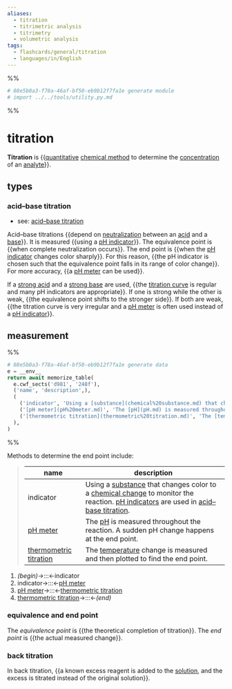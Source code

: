 ```yaml
---
aliases:
  - titration
  - titrimetric analysis
  - titrimetry
  - volumetric analysis
tags:
  - flashcards/general/titration
  - languages/in/English
---
```


%%
```Python
# 08e5b0a3-f78a-46af-bf50-eb9b12f7fa1e generate module
# import ../../tools/utility.py.md
```
%%

# titration

__Titration__ is {{[quantitative](quantitative%20research.md) [chemical method](analytical%20chemistry.md) to determine the [concentration](concentration.md) of an [analyte](analyte.md)}}. <!--SR:!2024-10-02,376,270-->

## types

### acid–base titration

- see: [acid–base titration](acid–base%20titration.md)

Acid–base titrations {{depend on [neutralization](neutralization%20(chemistry).md) between an [acid](acid.md) and a [base](base%20(chemistry).md)}}. It is measured {{using a [pH indicator](pH%20indicator.md)}}. The equivalence point is {{when complete neutralization occurs}}. The end point is {{when the [pH indicator](pH%20indicator.md) changes color sharply}}. For this reason, {{the pH indicator is chosen such that the equivalence point falls in its range of color change}}. For more accuracy, {{a [pH meter](pH%20meter.md) can be used}}. <!--SR:!2024-08-31,323,290!2023-12-30,202,310!2024-04-27,300,330!2023-12-23,199,310!2024-04-25,254,270!2024-02-09,235,310-->

If a [strong acid](acid%20strength.md) and a [strong base](base%20strength.md) are used, {{the [titration curve](#titration%20curve) is regular and many pH indicators are appropriate}}. If one is strong while the other is weak, {{the equivalence point shifts to the stronger side}}. If both are weak, {{the titration curve is very irregular and a [pH meter](pH%20meter.md) is often used instead of a [pH indicator](pH%20indicator.md)}}. <!--SR:!2025-02-26,523,310!2024-01-12,214,310!2024-02-16,242,330-->

## measurement

%%
```Python
# 08e5b0a3-f78a-46af-bf50-eb9b12f7fa1e generate data
e = __env__
return await memorize_table(
  e.cwf_sects('d981', '248f'),
  ('name', 'description',),
  (
    ('indicator', 'Using a [substance](chemical%20substance.md) that changes color to a [chemical change](chemical%20change.md) to monitor the reaction. [pH indicators](pH%20indicator.md) are used in [acid–base titration](#acid–base%20titration).',),
    ('[pH meter](pH%20meter.md)', 'The [pH](pH.md) is measured throughout the reaction. A sudden pH change happens at the end point.',),
    ('[thermometric titration](thermometric%20titration.md)', 'The [temperature](temperature.md) change is measured and then plotted to find the end point.',),
  ),
)
```
%%

Methods to determine the end point include:

<!--08e5b0a3-f78a-46af-bf50-eb9b12f7fa1e generate section="d981"--><!-- The following content is generated at 2023-03-23T18:13:41.619815+08:00. Any edits will be overridden! -->

> | name | description |
> |-|-|
> | indicator | Using a [substance](chemical%20substance.md) that changes color to a [chemical change](chemical%20change.md) to monitor the reaction. [pH indicators](pH%20indicator.md) are used in [acid–base titration](#acid–base%20titration). |
> | [pH meter](pH%20meter.md) | The [pH](pH.md) is measured throughout the reaction. A sudden pH change happens at the end point. |
> | [thermometric titration](thermometric%20titration.md) | The [temperature](temperature.md) change is measured and then plotted to find the end point. |

<!--/08e5b0a3-f78a-46af-bf50-eb9b12f7fa1e-->

<!--08e5b0a3-f78a-46af-bf50-eb9b12f7fa1e generate section="248f"--><!-- The following content is generated at 2023-03-23T18:13:41.634856+08:00. Any edits will be overridden! -->

1. _(begin)_→:::←indicator <!--SR:!2023-12-29,200,310!2024-04-07,287,330-->
2. indicator→:::←[pH meter](pH%20meter.md) <!--SR:!2024-05-30,328,330!2025-06-17,551,310-->
3. [pH meter](pH%20meter.md)→:::←[thermometric titration](thermometric%20titration.md) <!--SR:!2024-09-15,366,290!2023-12-28,200,310-->
4. [thermometric titration](thermometric%20titration.md)→:::←_(end)_ <!--SR:!2024-04-19,292,330!2024-02-01,178,250-->

<!--/08e5b0a3-f78a-46af-bf50-eb9b12f7fa1e-->

### equivalence and end point

The _equivalence point_ is {{the theoretical completion of titration}}. The _end point_ is {{the actual measured change}}. <!--SR:!2026-01-09,758,330!2024-02-10,236,310-->

### back titration

In back titration, {{a known excess reagent is added to the [solution](solution%20(chemistry).md), and the excess is titrated instead of the original solution}}. <!--SR:!2024-03-16,225,270-->
